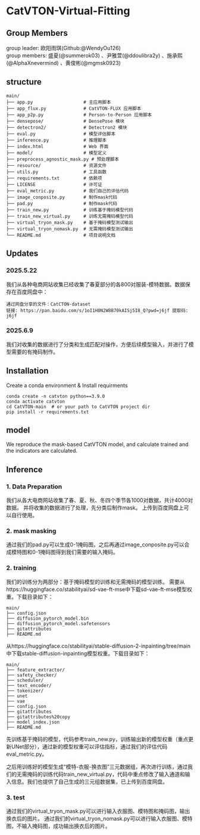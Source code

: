 # CatVTON-Virtual-Fitting

## Group Members
group leader:  欧阳雨琪(Github:@WendyOu126)  
group members:  盛夏(@summerok03)  、尹雅萱(@ddoulibra2y)  、施承熙(@AlphaXnevermind)  、黄俊彬(@mgmsk0923)

## structure
```
main/
├── app.py                   # 主应用脚本
├── app_flux.py              # CatVTON-FLUX 应用脚本
├── app_p2p.py               # Person-to-Person 应用脚本
├── densepose/               # DensePose 模块
├── detectron2/              # Detectron2 模块
├── eval.py                  # 模型评估脚本
├── inference.py             # 推理脚本
├── index.html               # Web 界面
├── model/                   # 模型定义
├── preprocess_agnostic_mask.py # 预处理脚本
├── resource/                # 资源文件
├── utils.py                 # 工具函数
├── requirements.txt         # 依赖项
├── LICENSE                  # 许可证
├── eval_metric.py           # 我们自己的评估代码
├── image_conposite.py       # 制作mask代码
├── pad.py                   # 制作mask代码
├── train_new.py             # 训练基于掩码模型代码
├── train_new_virtual.py     # 训练无需掩码模型代码
├── virtual_tryon_mask.py    # 基于掩码模型测试输出
├── virtual_tryon_nomask.py  # 无需掩码模型测试输出
└── README.md                # 项目说明文档
```
## Updates 
### 2025.5.22 
我们从各种电商网站收集已经收集了春夏部分的各800对服装-模特数据。数据保存在百度网盘中：
```shell
通过网盘分享的文件：CatCTON-dataset
链接: https://pan.baidu.com/s/1oI1H0N2W8B70kAISj5I8_Q?pwd=j6jf 提取码: j6jf 
```
### 2025.6.9
我们对收集的数据进行了分类和生成匹配对操作，方便后续模型输入，并进行了模型需要的有掩码制作。
## Installation

Create a conda environment & Install requirments
```shell
conda create -n catvton python==3.9.0
conda activate catvton
cd CatVTON-main  # or your path to CatVTON project dir
pip install -r requirements.txt
```

## model
We reproduce the mask-based CatVTON model, and calculate trained and the indicators are calculated.

## Inference
### 1. Data Preparation
我们从各大电商网站收集了春、夏、秋、冬四个季节各1000对数据，共计4000对数据。
并将收集的数据进行了处理，先分类后制作mask。
上传到百度网盘上可以自行使用。

### 2. mask masking

通过我们的pad.py可以生成0-1掩码图，之后再通过image_conposite.py可以合成模特图和0-1掩码图得到我们需要的输入掩码。

### 2. training

我们的训练分为两部分：基于掩码模型的训练和无需掩码的模型训练。
需要从https://huggingface.co/stabilityai/sd-vae-ft-mse中下载sd-vae-ft-mse模型权重。下载目录如下：
```
main/
├── config.json        
├── diffusion_pytorch_model.bin              
├── diffusion_pytorch_model.safetensors               
├── gitattributes               
├── README.md             
```
从https://huggingface.co/stabilityai/stable-diffusion-2-inpainting/tree/main中下载stable-diffusion-inpainting模型权重。下载目录如下：
```
main/
├── feature_extractor/     
├── safety_checker/
├── scheduler/
├── text_encoder/
├── tokenizer/
├── unet
├── vae
├── config.json
├── gitattributes
├── gitattributes%20copy
├── model_index.json
├── README.md
```
先训练基于掩码的模型，代码参考train_new.py，训练输出新的模型权重（重点更新UNet部分），通过新的模型权重可以评估指标，通过我们的评估代码eval_metric.py。

之后用训练好的模型生成“模特-衣服-换衣图”三元数据组，再次进行训练，通过我们的无需掩码的训练代码train_new_virtual.py，代码中重点修改了输入通道和输入信息。我们也提供了自己生成的三元组数据集，已上传到百度网盘。

### 3. test

通过我们的virtual_tryon_mask.py可以进行输入衣服图、模特图和掩码图，输出换衣后的图片。
通过我们的virtual_tryon_nomask.py可以进行输入衣服图、模特图，不输入掩码图，成功输出换衣后的图片。

